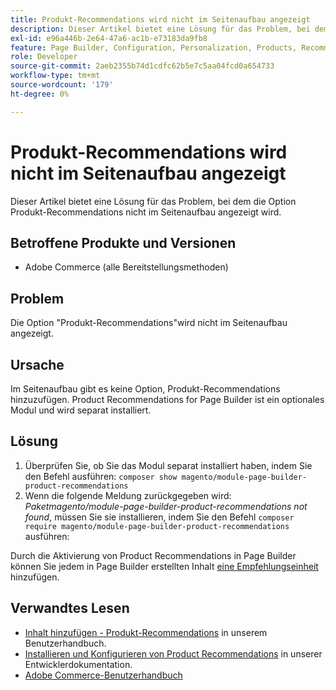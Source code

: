 ```yaml
---
title: Produkt-Recommendations wird nicht im Seitenaufbau angezeigt
description: Dieser Artikel bietet eine Lösung für das Problem, bei dem die Option Produkt-Recommendations nicht im Seitenaufbau angezeigt wird.
exl-id: e96a446b-2e64-47a6-ac1b-e73183da9fb8
feature: Page Builder, Configuration, Personalization, Products, Recommendations
role: Developer
source-git-commit: 2aeb2355b74d1cdfc62b5e7c5aa04fcd0a654733
workflow-type: tm+mt
source-wordcount: '179'
ht-degree: 0%

---
```


# Produkt-Recommendations wird nicht im Seitenaufbau angezeigt

Dieser Artikel bietet eine Lösung für das Problem, bei dem die Option Produkt-Recommendations nicht im Seitenaufbau angezeigt wird.

## Betroffene Produkte und Versionen

* Adobe Commerce (alle Bereitstellungsmethoden)

## Problem

Die Option &quot;Produkt-Recommendations&quot;wird nicht im Seitenaufbau angezeigt.

## Ursache

Im Seitenaufbau gibt es keine Option, Produkt-Recommendations hinzuzufügen. Product Recommendations for Page Builder ist ein optionales Modul und wird separat installiert.

## Lösung

1. Überprüfen Sie, ob Sie das Modul separat installiert haben, indem Sie den Befehl ausführen: `composer show magento/module-page-builder-product-recommendations`
1. Wenn die folgende Meldung zurückgegeben wird: *Paketmagento/module-page-builder-product-recommendations not found*, müssen Sie sie installieren, indem Sie den Befehl `composer require magento/module-page-builder-product-recommendations` ausführen:

Durch die Aktivierung von Product Recommendations in Page Builder können Sie jedem in Page Builder erstellten Inhalt [eine Empfehlungseinheit ](https://experienceleague.adobe.com/docs/commerce-admin/page-builder/add-content/recommendations.html) hinzufügen.

## Verwandtes Lesen

* [Inhalt hinzufügen - Produkt-Recommendations](https://experienceleague.adobe.com/docs/commerce-admin/page-builder/add-content/recommendations.html) in unserem Benutzerhandbuch.
* [Installieren und Konfigurieren von Product Recommendations](https://experienceleague.adobe.com/en/docs/commerce-merchant-services/product-recommendations/getting-started/install-configure) in unserer Entwicklerdokumentation.
* [Adobe Commerce-Benutzerhandbuch](https://experienceleague.adobe.com/en/docs/commerce-admin/user-guides/home)
